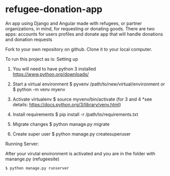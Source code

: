 # refugee-donation-app
An app using Django and Angular made with refugees, or partner organizations, in mind, for requesting or donating goods. 
There are two apps: accounts for users profiles and donate app that will handle donations and donation requests


Fork to your own repository on github. 
Clone it to your local computer.

To run this project as is: 
Setting up 

1. You will need to have python 3 installed
	https://www.python.org/downloads/

2. Start a virtual environment
	$ pyvenv /path/to/new/virtual/environment
	or
	$ python -m venv myenv

4. Activate virtualenv
	$ source myvenv/bin/activate
	(for 3 and 4 *see details: https://docs.python.org/3/library/venv.html)

5. Install requirements
	$ pip install -r /path/to/requirements.txt

6. Migrate changes
	$ python manage.py migrate

7. Create super user
  $ python manage.py createsuperuser
  
Running Server:

After your virutal environment is activated and you are
in the folder with manange.py (refugeesite)

	$ python manage.py runserver


